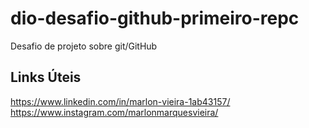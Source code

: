 # dio-desafio-github-primeiro-repc
Desafio de projeto sobre git/GitHub


## Links Úteis
https://www.linkedin.com/in/marlon-vieira-1ab43157/  
https://www.instagram.com/marlonmarquesvieira/  
